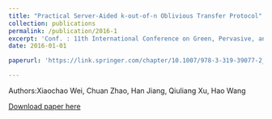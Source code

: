```yaml
---
title: "Practical Server-Aided k-out-of-n Oblivious Transfer Protocol"
collection: publications
permalink: /publication/2016-1
excerpt: 'Conf. : 11th International Conference on Green, Pervasive, and Cloud Computing'
date: 2016-01-01

paperurl: 'https://link.springer.com/chapter/10.1007/978-3-319-39077-2_17'

---
```

Authors:Xiaochao Wei, Chuan Zhao, Han Jiang, Qiuliang Xu, Hao Wang

[Download paper here](https://link.springer.com/chapter/10.1007/978-3-319-39077-2_17)

